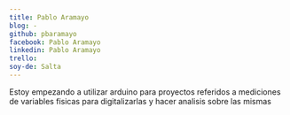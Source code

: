 ```yaml
---
title: Pablo Aramayo
blog: -
github: pbaramayo
facebook: Pablo Aramayo
linkedin: Pablo Aramayo
trello: 
soy-de: Salta
---
```


Estoy empezando a utilizar arduino para proyectos referidos a mediciones de variables fisicas para digitalizarlas y hacer analisis sobre las mismas
